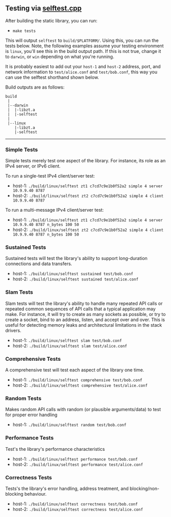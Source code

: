 ## Testing via [selftest.cpp](src/selftest.cpp)

After building the static library, you can run:

 - `make tests`

 This will output `selftest` to `build/$PLATFORM/`. Using this, you can run the tests below. Note, the following examples assume your testing environment is `linux`, you'll see this in the build output path. If this is not true, change it to `darwin`, or `win` depending on what you're running.

 It is probably easiest to add out your `host-1` and `host-2` address, port, and network information to `test/alice.conf` and `test/bob.conf`, this way you can use the selftest shorthand shown below.

Build outputs are as follows:

```
build
 |
 |--darwin
 |  |-libzt.a
 |  |-selftest
 |
 |--linux
    |-libzt.a
    |-selftest
```

***

### Simple Tests

Simple tests merely test one aspect of the library. For instance, its role as an IPv4 server, or IPv6 client.

To run a single-test IPv4 client/server test:

  - host-1: `./build/linux/selftest zt1 c7cd7c9e1b0f52a2 simple 4 server 10.9.9.40 8787`
  - host-2: `./build/linux/selftest zt2 c7cd7c9e1b0f52a2 simple 4 client 10.9.9.40 8787`

To run a multi-message IPv4 client/server test:

  - host-1: `./build/linux/selftest zt1 c7cd7c9e1b0f52a2 simple 4 server 10.9.9.40 8787 n_bytes 100 50`
  - host-2: `./build/linux/selftest zt2 c7cd7c9e1b0f52a2 simple 4 client 10.9.9.40 8787 n_bytes 100 50`

### Sustained Tests

Sustained tests will test the library's ability to support long-duration connections and data transfers.

 - host-1: `./build/linux/selftest sustained test/bob.conf`
 - host-2: `./build/linux/selftest sustained test/alice.conf`

### Slam Tests

Slam tests will test the library's ability to handle many repeated API calls or repeated common sequences of API calls that a typical application may make. For instance, it will try to create as many sockets as possible, or try to create a socket, bind to an address, listen, and accept over and over. This is useful for detecting memory leaks and architectural limitations in the stack drivers.

 - host-1: `./build/linux/selftest slam test/bob.conf`
 - host-2: `./build/linux/selftest slam test/alice.conf`

### Comprehensive Tests

A comprehensive test will test each aspect of the library one time.

 - host-1: `./build/linux/selftest comprehensive test/bob.conf`
 - host-2: `./build/linux/selftest comprehensive test/alice.conf`

### Random Tests

Makes random API calls with random (or plausible arguments/data) to test for proper error handling

 - host-1: `./build/linux/selftest random test/bob.conf`

### Performance Tests

Test's the library's performance characteristics

 - host-1: `./build/linux/selftest performance test/bob.conf`
 - host-2: `./build/linux/selftest performance test/alice.conf`

### Correctness Tests

Tests's the library's error handling, address treatment, and blocking/non-blocking behaviour.

 - host-1: `./build/linux/selftest correctness test/bob.conf`
 - host-2: `./build/linux/selftest correctness test/alice.conf`



